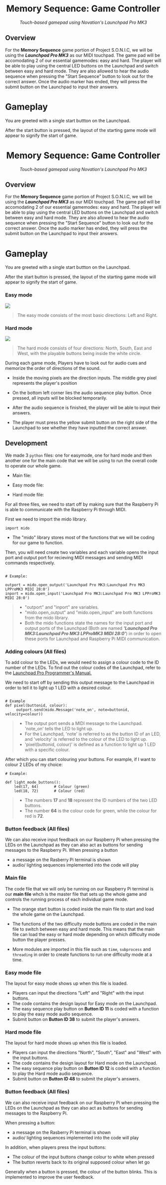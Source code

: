 <h1 align="center">
Memory Sequence: Game Controller
</h1>

<p align="center">
<i align="center">Touch-based gamepad using Novation's Launchpad Pro MK3 </i>
</p>









## Overview
For the **Memory Sequence** game portion of Project S.O.N.I.C, we will be using the ***Launchpad Pro MK3*** as our MIDI touchpad. The game pad will be accomodating 2 of our essential gamemodes: easy and hard. The player will be able to play using the central LED buttons on the Launchpad and switch between easy and hard mode. They are also allowed to hear the audio sequence when pressing the "Start Sequence" button to look out for the correct answer. Once the audio marker has ended, they will press the submit button on the Launchpad to input their answers.










# Gameplay






You are greeted with a single start buttton on the Launchpad.
 
 After the start button is pressed, the layout of the starting game mode will appear to signify the start of game. 
 


<h1 align="center">
Memory Sequence: Game Controller
</h1>

<p align="center">
<i align="center">Touch-based gamepad using Novation's Launchpad Pro MK3 </i>
</p>









## Overview
For the **Memory Sequence** game portion of Project S.O.N.I.C, we will be using the ***Launchpad Pro MK3*** as our MIDI touchpad. The game pad will be accomodating 2 of our essential gamemodes: easy and hard. The player will be able to play using the central LED buttons on the Launchpad and switch between easy and hard mode. They are also allowed to hear the audio sequence when pressing the "Start Sequence" button to look out for the correct answer. Once the audio marker has ended, they will press the submit button on the Launchpad to input their answers.










# Gameplay






You are greeted with a single start buttton on the Launchpad.
 
 After the start button is pressed, the layout of the starting game mode will appear to signify the start of game. 
 






 
 ### Easy mode 
 
 ![](launchpad_assets/Launchpad_Easy.jpg)



 >The easy mode consists of the most basic directions: Left and Right.
 ### Hard mode 

 ![](launchpad_assets/Launchpad_Hard.jpg)
 >The hard mode consists of four directions: North, South, East and West, with the playable buttons being inside the white circle.

During each game mode, Players have to look out for audio cues and memorize the order of directions of the sound. 
- Inside the moving pixels are the direction inputs. The middle grey pixel represents the player's position

- On the bottom left corner lies the audio sequence play button. Once pressed, all inputs will be blocked temporarily.

-  After the audio sequence is finished, the player will be able to input their answers.

- The player must press the yellow submit button on the right side of the Launchpad to see whether they have inputted the correct answer. 


## Development












We made 3 ```python``` files: one for easymode, one for hard mode and then another one for the main code that we will be using to run the overall code to operate our whole game.

- Main file:

- Easy mode file: 

- Hard mode file: 

For all three files, we need to start off by making sure that the Raspberry Pi is able to communicate with the Raspberry Pi through MIDI.


First we need to import the mido library.
```
import mido
```
 -  The "mido" library stores most of the functions that we will be coding for our game to function.

Then, you will need create two variables and each variable opens the input port and output port for recieving MIDI messages and sending MIDI commands respectively.

```

# Example:

outport = mido.open_output('Launchpad Pro MK3:Launchpad Pro MK3 LPProMK3 MIDI 28:0')
inport = mido.open_input('Launchpad Pro MK3:Launchpad Pro MK3 LPProMK3 MIDI 28:0')
```
>  - "outport" and "inport" are variables.
>  - "mido.open_output" and "mido.open_input" are both functions from the mido library.
> - Both the mido functions state the names for the input port and output ports of the Launchpad (Both are named ***'Launchpad Pro MK3:Launchpad Pro MK3 LPProMK3 MIDI 28:0'***) in order to open these ports for Launchpad and Raspberry Pi MIDI communication.

### Adding colours (All files)

To add colour to the LEDs, we would need to assign a colour code to the ID number of the LEDs. To find out the colour codes of the Launchpad, refer to the [Launchpad Pro Programmer's Manual.]((https://fael-downloads-prod.focusrite.com/customer/prod/s3fs-public/downloads/LPP3_prog_ref_guide_200415.pdf))

We need to start off by sending this output message to the Launchpad in order to tell it to light up 1 LED with a desired colour.
```

# Example 
def pixel(buttonid, colour):
     outport.send(mido.Message('note_on', note=buttonid, velocity=colour))
```
> - The output port sends a MIDI message to the Launchpad.  'note_on' tells the LED to light up.
> - For the Launchpad, 'note' is referred to as the button ID of an LED, and 'velocity' is referred to the colour of the LED to light up.
> - 'pixel(buttonid, colour)' is defined as a function to light up 1 LED with a specific colour.



After which you can start colouring your buttons. For example, if I want to colour 2 LEDs of my choice:
```
# Example:

def light_mode_buttons():
    led(17, 64)       # Colour (green)
    led(18, 72)       # Colour (red)
```

> - The numbers **17** and **18** represent the ID numbers of the two LED buttons.
> - The number **64** is the colour code for green, while the colour for red is **72**.

### Button feedback (All files)

We can also receive input feedback on our Raspberry Pi when pressing the LEDs on the Launchpad as they can also act as buttons for sending messages to the Raspberry Pi.
When pressing a button
- a message on the Rasberry Pi terminal is shown
- audio/ lighting sequences implemented into the code will play


### Main file

The code file that we will only be running on our Raspberry Pi terminal is our **main file** whch is the master file that sets up the whole game and  controls the running process of each individual game mode. 
 - The orange start button is coded inside the main file to start and load the whole game on the Launchpad.

 - The functions of the two difficulty mode buttons are coded in the main file to switch between easy and hard mode. This means that the main file can load the easy or hard mode depending on which difficulty mode button the player presses.



- More modules are imported in this file such as ```time```, ```subprocess``` and ```threading``` in order to create functions to run one difficulty mode at a time.




### Easy mode file
The layout for easy mode shows up when this file is loaded. 
- Players can input the directions "Left" and "Right" with the input buttons.
- The code contains the design layout for Easy mode on the Launchpad. 
- The easy sequence play button on **Button ID 11** is coded with a function to play the easy mode audio sequence.
- Submit button on **Button ID 38** to submit the player's answers.



### Hard mode file
The layout for hard mode shows up when this file is loaded. 
- Players can input the directions "North", "South", "East" and "West" with the input buttons.
- The code contains the design layout for Hard mode on the Launchpad. 
- The easy sequence play button on **Button ID 12** is coded with a function to play the Hard mode audio sequence.
- Submit button on **Button ID 48** to submit the player's answers.

### Button feedback (All files)

We can also receive input feedback on our Raspberry Pi when pressing the LEDs on the Launchpad as they can also act as buttons for sending messages to the Raspberry Pi.

When pressing a button:
- a message on the Rasberry Pi terminal is shown
- audio/ lighting sequences implemented into the code will play

In addition, when players press the input buttons:
-  The colour of the input buttons change colour to white when pressed
-  The button reverts back to its original supposed colour when let go

Generally when a button is pressed, the colour of the button blinks.
This is implemented to improve the user feedback.